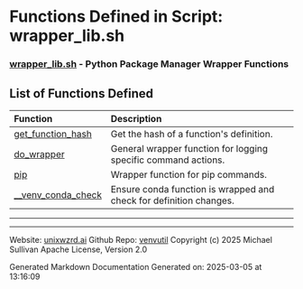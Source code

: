 # Functions Defined in Script: wrapper_lib.sh

### [wrapper_lib.sh](/docs/shdoc/bin/shinclude/scripts/wrapper_lib.sh.md) - Python Package Manager Wrapper Functions

## List of Functions Defined

| Function | Description |
|:--|:--|
| [get_function_hash](functions/get_function_hash.md) | Get the hash of a function's definition. |
| [do_wrapper](functions/do_wrapper.md) | General wrapper function for logging specific command actions. |
| [pip](functions/pip.md) | Wrapper function for pip commands. |
| [__venv_conda_check](functions/__venv_conda_check.md) | Ensure conda function is wrapped and check for definition changes. |

---

---

Website: [unixwzrd.ai](https://unixwzrd.ai)
Github Repo: [venvutil](https://github.com/unixwzrd/venvutil)
Copyright (c) 2025 Michael Sullivan
Apache License, Version 2.0

Generated Markdown Documentation
Generated on: 2025-03-05 at 13:16:09

